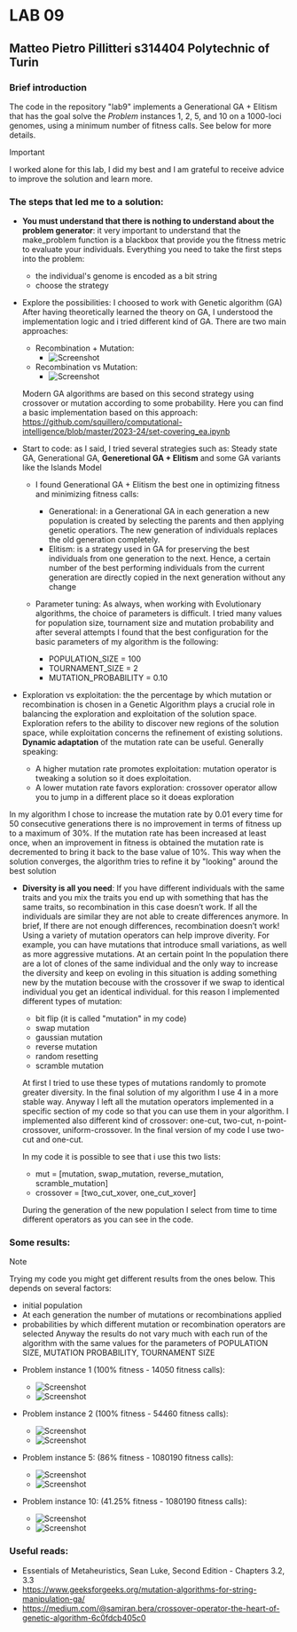 # LAB 09
## Matteo Pietro Pillitteri s314404 Polytechnic of Turin

### Brief introduction
The code in the repository "lab9" implements a Generational GA + Elitism that has the goal solve the *Problem* instances 1, 2, 5, and 10 on a 1000-loci genomes, using a minimum number of fitness calls. 
See below for more details.
> [!IMPORTANT]
> I worked alone for this lab, I did my best and I am grateful to receive advice to improve the solution and learn more.

### The steps that led me to a solution:

- **You must understand that there is nothing to understand about the problem generator**: it very important to understand that the make_problem function is a blackbox that provide you the fitness metric to evaluate your individuals. Everything you need to take the first steps into the problem:
   - the individual's genome is encoded as a bit string
   - choose the strategy
   
- Explore the possibilities: I choosed to work with Genetic algorithm (GA)  After having theoretically learned the theory on GA, I understood the implementation logic and i tried different kind of GA. There are two main approaches:
  - Recombination + Mutation:
     - ![Screenshot](./images/recplusmut.png)
  - Recombination vs Mutation:
     - ![Screenshot](./images/recormut.png)
       
  Modern GA algorithms are based on  this second strategy using crossover or mutation according to some probability. Here you can find a basic implementation based on this approach: https://github.com/squillero/computational-intelligence/blob/master/2023-24/set-covering_ea.ipynb
    
- Start to code: as I said, I tried several strategies such as: Steady state GA, Generational GA, **Generetional GA + Elitism** and some GA variants like the Islands Model
  - I found Generational GA + Elitism the best one in optimizing fitness and minimizing fitness calls:
    - Generational: in a Generational GA in each generation a new population is created by selecting the parents and then applying genetic operatiors. The new generation of individuals replaces the old generation completely. 
    - Elitism: is a strategy used in GA for preserving the best individuals from one generation to the next. Hence, a certain number of the best performing individuals from the current generation are directly copied in the next generation without any change
  
  - Parameter tuning: As always, when working with Evolutionary algorithms, the choice of parameters is difficult. I tried many values for population size, tournament size and mutation probability and after several attempts I found that the best configuration for the basic parameters of my algorithm is the following:
    - POPULATION_SIZE = 100
    -  TOURNAMENT_SIZE = 2
    - MUTATION_PROBABILITY = 0.10

- Exploration vs exploitation: the the percentage by which mutation or recombination is chosen in a Genetic Algorithm plays a crucial role in balancing the exploration and exploitation of the solution space. Exploration refers to the ability to discover new regions of the solution space, while exploitation concerns the refinement of existing solutions.
**Dynamic adaptation** of the mutation rate can be useful. Generally speaking:
  - A higher mutation rate promotes exploitation: mutation operator is tweaking a solution so it does exploitation. 
  - A lower mutation rate favors exploration: crossover operator allow you to jump in a different place so it doeas exploration
  
In my algorithm I chose to increase the mutation rate by 0.01 every time for 50 consecutive generations there is no improvement in terms of fitness up to a maximum of 30%. If the mutation rate has been increased at least once, when an improvement in fitness is obtained the mutation rate is decremented to bring it back to the base value of 10%. 
This way when the solution converges, the algorithm tries to refine it by "looking" around the best solution
    
- **Diversity is all you need**: If you have different individuals with the same traits and you mix the traits you end up with something that has the same traits, so recombination in this case doesn’t work. If all the individuals are similar they are not able to create differences anymore. In brief, If there are not enough differences, recombination doesn’t work! 
Using a variety of mutation operators can help improve diverity. For example, you can have mutations that introduce small variations, as well as more aggressive mutations. At an certain point In the population there are a lot of clones of the same individual and the only way to increase the diversity and keep on evoling in this situation is adding something new by the mutation becouse with the crossover if we swap to identical individual you get an identical individual.
for this reason I implemented different types of mutation:
   - bit flip (it is called "mutation" in my code)
   - swap mutation
   - gaussian mutation
   - reverse mutation
   - random resetting
   - scramble mutation
  
   At first I tried to use these types of mutations randomly to promote greater diversity. In the final solution of my algorithm I use 4 in a more stable way. Anyway I left all the mutation operators implemented in a specific section of my code so that you can use them in your algorithm.
   I implemented also different kind of crossover: one-cut, two-cut, n-point-crossover, uniform-crossover. In the final version of my code I use two-cut and one-cut. 
   
   In my code it is possible to see that i use this two lists:
     - mut = [mutation, swap_mutation, reverse_mutation, scramble_mutation]
     - crossover = [two_cut_xover, one_cut_xover]
       
   During the generation of the new population I select from time to time different operators as you can see in the code.

### Some results:
> [!NOTE]
> Trying my code you might get different results from the ones below. This depends on several factors:
> - initial population
> - At each generation the number of mutations or recombinations applied
> - probabilities by which different mutation or recombination operators are selected 
> Anyway the results do not vary much with each run of the algorithm with the same values for the parameters of POPULATION SIZE, MUTATION PROBABILITY, TOURNAMENT SIZE

- Problem instance 1 (100% fitness - 14050 fitness calls):
     - ![Screenshot](./images/GRAPH1.png)
     - ![Screenshot](./images/PREST1.png)
  
- Problem instance 2 (100% fitness - 54460 fitness calls):
     - ![Screenshot](./images/GRAPH2.png)
     - ![Screenshot](./images/PREST2.png)
  
- Problem instance 5: (86% fitness - 1080190 fitness calls):
     - ![Screenshot](./images/GRAPH5.png)
     - ![Screenshot](./images/PREST5.png)
  
- Problem instance 10: (41.25% fitness - 1080190 fitness calls):
     - ![Screenshot](./images/GRAPH10.png)
     - ![Screenshot](./images/PREST10.png)
 
### Useful reads:
   - Essentials of Metaheuristics, Sean Luke, Second Edition - Chapters 3.2, 3.3
   - https://www.geeksforgeeks.org/mutation-algorithms-for-string-manipulation-ga/
   - https://medium.com/@samiran.bera/crossover-operator-the-heart-of-genetic-algorithm-6c0fdcb405c0
